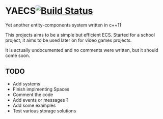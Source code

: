 YAECS[![Build Status](https://travis-ci.org/Lectem/YAECS.svg?branch=master)](https://travis-ci.org/Lectem/YAECS)
=====

Yet another entity-components system written in c++11

  This projects aims to be a simple but efficient ECS. Started for a school project, it aims to be used later on for video games projects.
  
  It is actually undocumented and no comments were written, but it should come soon.

## TODO

  * Add systems
  * Finish implmenting Spaces
  * Comment the code
  * Add events or messages ?
  * Add some examples
  * Test various storage solutions
